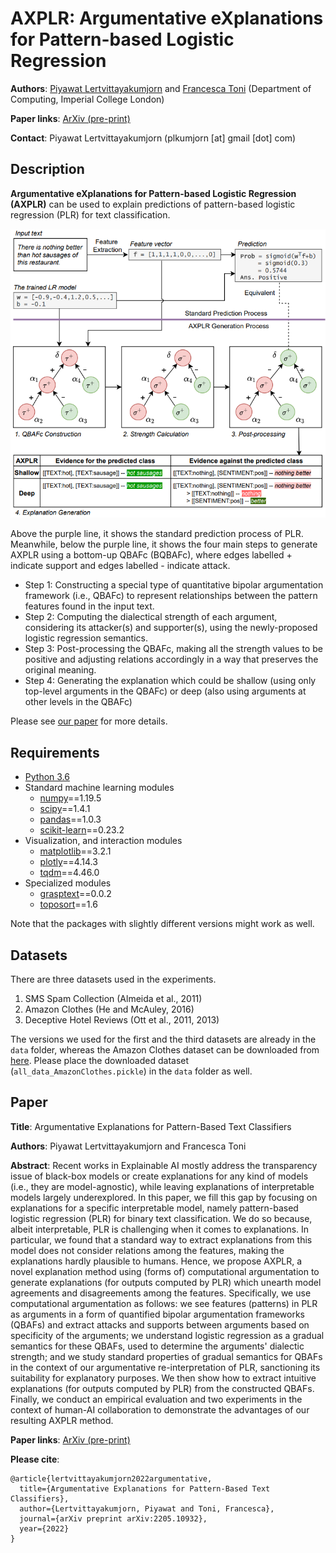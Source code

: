 # AXPLR: Argumentative eXplanations for Pattern-based Logistic Regression

**Authors**: [Piyawat Lertvittayakumjorn](https://plkumjorn.github.io/) and [Francesca Toni](https://www.doc.ic.ac.uk/~ft/) (Department of Computing, Imperial College London)

**Paper links**: [ArXiv (pre-print)](https://arxiv.org/pdf/2205.10932)

**Contact**: Piyawat Lertvittayakumjorn (plkumjorn [at] gmail [dot] com)

## Description
**Argumentative eXplanations for Pattern-based Logistic Regression (AXPLR)** can be used to explain predictions of pattern-based logistic regression (PLR) for text classification. 

![AXPLR Overview](overview.png)

Above the purple line, it shows the standard prediction process of PLR. Meanwhile, below the purple line, it shows the four main steps to generate AXPLR using a bottom-up QBAFc (BQBAFc), where edges labelled + indicate support and edges labelled - indicate attack.
- Step 1: Constructing a special type of quantitative bipolar argumentation framework (i.e., QBAFc) to represent relationships between the pattern features found in the input text.    
- Step 2: Computing the dialectical strength of each argument, considering its attacker(s) and supporter(s), using the newly-proposed logistic regression semantics.
- Step 3: Post-processing the QBAFc, making all the strength values to be positive and adjusting relations accordingly in a way that preserves the original meaning.
- Step 4: Generating the explanation which could be shallow (using only top-level arguments in the QBAFc) or deep (also using arguments at other levels in the QBAFc)

Please see [our paper](https://arxiv.org/pdf/2205.10932) for more details.

## Requirements
- [Python 3.6](https://www.python.org/downloads/release/python-360/)
- Standard machine learning modules
	- [numpy](https://numpy.org/)==1.19.5
	- [scipy](https://scipy.org/)==1.4.1
	- [pandas](https://pandas.pydata.org/)==1.0.3
	- [scikit-learn](https://scikit-learn.org/stable/)==0.23.2
- Visualization, and interaction modules
	- [matplotlib](https://matplotlib.org/)==3.2.1
	- [plotly](https://plotly.com/python/)==4.14.3
	- [tqdm](https://tqdm.github.io/)==4.46.0
- Specialized modules
	- [grasptext](https://pypi.org/project/grasptext/)==0.0.2
	- [toposort](https://pypi.org/project/toposort/)==1.6

Note that the packages with slightly different versions might work as well.

## Datasets
There are three datasets used in the experiments.
1. SMS Spam Collection (Almeida et al., 2011)
2. Amazon Clothes (He and McAuley, 2016)
3. Deceptive Hotel Reviews (Ott et al., 2011, 2013)

The versions we used for the first and the third datasets are already in the `data` folder, whereas the Amazon Clothes dataset can be downloaded from [here](https://drive.google.com/file/d/1yKgNqbli_loWakg0NpZkmfi3jBj_N7FK/view?usp=sharing). Please place the downloaded dataset (`all_data_AmazonClothes.pickle`) in the `data` folder as well. 

## Paper
**Title**: Argumentative Explanations for Pattern-Based Text Classifiers

**Authors**: Piyawat Lertvittayakumjorn and Francesca Toni

**Abstract**: Recent works in Explainable AI mostly address the transparency issue of black-box models or create explanations for any kind of models (i.e., they are model-agnostic), while leaving explanations of interpretable models largely underexplored. In this paper, we fill this gap by focusing on explanations for a specific interpretable model, namely pattern-based logistic regression (PLR) for binary text classification. We do so because, albeit interpretable, PLR is challenging when it comes to explanations. In particular, we found that a standard way to extract explanations from this model does not consider relations among the features, making the explanations hardly plausible to humans. Hence, we propose AXPLR, a novel explanation method using (forms of) computational argumentation to generate explanations (for outputs computed by PLR) which unearth model agreements and disagreements among the features. Specifically, we use computational argumentation as follows: we see features (patterns) in PLR as arguments in a form of quantified bipolar argumentation frameworks (QBAFs) and extract attacks and supports between arguments based on specificity of the arguments; we understand logistic regression as a gradual semantics for these QBAFs, used to determine the arguments' dialectic strength; and we study standard properties of gradual semantics for QBAFs in the context of our argumentative re-interpretation of PLR, sanctioning its suitability for explanatory purposes. We then show how to extract intuitive explanations (for outputs computed by PLR) from the constructed QBAFs. Finally, we conduct an empirical evaluation and two experiments in the context of human-AI collaboration to demonstrate the advantages of our resulting AXPLR method.

**Paper links**: [ArXiv (pre-print)](https://arxiv.org/pdf/2205.10932)

**Please cite**:
```
@article{lertvittayakumjorn2022argumentative,
  title={Argumentative Explanations for Pattern-Based Text Classifiers},
  author={Lertvittayakumjorn, Piyawat and Toni, Francesca},
  journal={arXiv preprint arXiv:2205.10932},
  year={2022}
}
```
	
